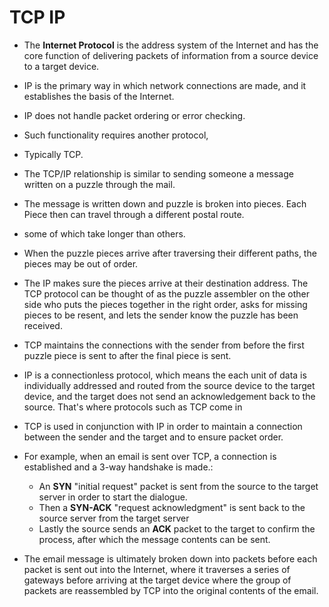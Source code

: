 # TCP IP
- The **Internet Protocol** is the address system of the Internet and has the core function of delivering packets of information from a source device to a target device. 
- IP is the primary way in which network connections are made, and it establishes the basis of the Internet.
- IP does not handle packet ordering or error checking. 
- Such functionality requires another protocol,
- Typically TCP.

- The TCP/IP relationship is similar to sending someone a message written on a puzzle through the mail. 
- The message is written down and puzzle is broken into pieces. Each Piece then can travel through a different postal route.
- some of which take longer than others. 
- When the puzzle pieces arrive after traversing their different paths, the pieces may be out of order.
- The IP makes sure the pieces arrive at their destination address. The TCP protocol can be thought of as the puzzle assembler on the other side who puts the pieces together in the right order, asks for missing pieces to be resent, and lets the sender know the puzzle has been received.
- TCP maintains the connections with the sender from before the first puzzle piece is sent to after the final piece is sent.

- IP is a connectionless protocol, which means the each unit of data is individually addressed and routed from the source device to the target device, and the target does not send an acknowledgement back to the source. That's where protocols such as TCP come in
- TCP is used in conjunction with IP in order to maintain a connection between the sender and the target and to ensure packet order.

- For example, when an email is sent over TCP, a connection is established and a 3-way handshake is made.:
  - An **SYN** "initial request" packet is sent from the source to the target server in order to start the dialogue.
  - Then a **SYN-ACK** "request acknowledgment" is sent back to the source server from the target server
  - Lastly the source sends an **ACK** packet to the target to confirm the process, after which the message contents can be sent.

- The email message is ultimately broken down into packets before each packet is sent out into the Internet, where it traverses a series of gateways before arriving at the target device where the group of packets are reassembled by TCP into the original contents of the email.
